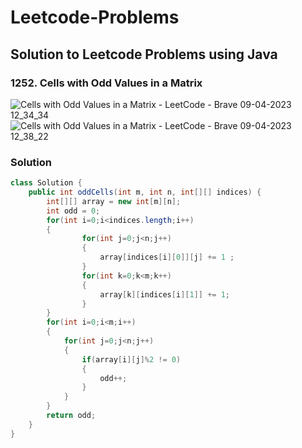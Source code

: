 # Leetcode-Problems
## Solution to Leetcode Problems using Java


### 1252. Cells with Odd Values in a Matrix

![Cells with Odd Values in a Matrix - LeetCode - Brave 09-04-2023 12_34_34](https://user-images.githubusercontent.com/91203793/230759525-816818dd-c3a6-4d70-8396-746326b0fde2.png)
![Cells with Odd Values in a Matrix - LeetCode - Brave 09-04-2023 12_38_22](https://user-images.githubusercontent.com/91203793/230759531-437144c5-13e8-4f3e-9712-392a65454621.png)


### Solution

```java
class Solution {
    public int oddCells(int m, int n, int[][] indices) {
        int[][] array = new int[m][n];
        int odd = 0;
        for(int i=0;i<indices.length;i++)
        {
                for(int j=0;j<n;j++)
                {
                    array[indices[i][0]][j] += 1 ;
                }
                for(int k=0;k<m;k++)
                {
                    array[k][indices[i][1]] += 1;
                }
        }
        for(int i=0;i<m;i++)
        {
            for(int j=0;j<n;j++)
            {
                if(array[i][j]%2 != 0)
                {
                    odd++;
                }
            }
        }
        return odd;
    }
}
```
